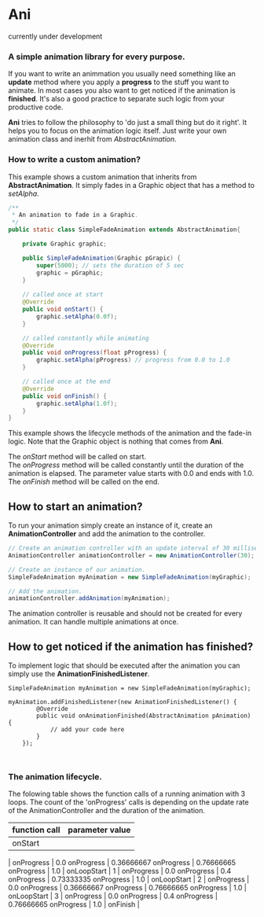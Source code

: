 # Ani

currently under development

### A simple animation library for every purpose.

If you want to write an animmation you usually need something like an **update** method where you apply a **progress** to the stuff you want to animate. In most cases you also want to get noticed if the animation is **finished**. It's also a good practice to separate such logic from your productive code.

**Ani** tries to follow the philosophy to 'do just a small thing but do it right'. It helps you to focus on the animation logic itself. Just write your own animation class and inerhit from *AbstractAnimation*.

### How to write a custom animation?
This example shows a custom animation that inherits from **AbstractAnimation**. It simply fades in a Graphic object that has a method to *setAlpha*.
```java
/**
 * An animation to fade in a Graphic.
 */
public static class SimpleFadeAnimation extends AbstractAnimation{

	private Graphic graphic;

	public SimpleFadeAnimation(Graphic pGrapic) {
		super(5000); // sets the duration of 5 sec
		graphic = pGraphic;
	}
	
	// called once at start
	@Override
	public void onStart() {
		graphic.setAlpha(0.0f); 
	}

	// called constantly while animating
	@Override
	public void onProgress(float pProgress) {
		graphic.setAlpha(pProgress) // progress from 0.0 to 1.0
	}

	// called once at the end
	@Override
	public void onFinish() {
		graphic.setAlpha(1.0f); 
	}
}
```
This example shows the lifecycle methods of the animation and the fade-in logic. Note that the Graphic object is nothing that comes from **Ani**.

The *onStart* method will be called on start. <br>
The *onProgress* method will be called constantly until the duration of the animation is elapsed. The parameter value starts with 0.0 and ends with 1.0.<br>
The *onFinish* method will be called on the end. 


## How to start an animation?
To run your animation simply create an instance of it, create an **AnimationController** and add the animation to the controller.
```java
// Create an animation controller with an update interval of 30 milliseconds.
AnimationController animationController = new AnimationController(30);

// Create an instance of our animation.
SimpleFadeAnimation myAnimation = new SimpleFadeAnimation(myGraphic);

// Add the animation.
animationController.addAnimation(myAnimation);
```
The animation controller is reusable and should not be created for every animation. It can handle multiple animations at once.

## How to get noticed if the animation has finished?
To implement logic that should be executed after the animation you can simply use the **AnimationFinishedListener**.
```
SimpleFadeAnimation myAnimation = new SimpleFadeAnimation(myGraphic);

myAnimation.addFinishedListener(new AnimationFinishedListener() {
		@Override
		public void onAnimationFinished(AbstractAnimation pAnimation) {
			// add your code here
		}
	});
	


```

### The animation lifecycle.

The folowing table shows the function calls of a running animation with 3 loops. The count of the 'onProgress' calls is depending on the update rate of the AnimationController and the duration of the animation.

function call | parameter value
-------------- | -------
onStart |
 | 
onProgress | 0.0
onProgress | 0.36666667
onProgress | 0.76666665
onProgress | 1.0
 |
onLoopStart | 1
 | 
onProgress | 0.0
onProgress | 0.4
onProgress | 0.73333335
onProgress | 1.0
 | 
onLoopStart | 2
 | 
onProgress | 0.0
onProgress | 0.36666667
onProgress | 0.76666665
onProgress | 1.0
 | 
onLoopStart | 3
 | 
onProgress | 0.0
onProgress | 0.4
onProgress | 0.76666665
onProgress | 1.0
 | 
onFinish |
